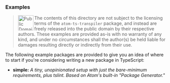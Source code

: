 ### Examples

><img src="https://upload.wikimedia.org/wikipedia/commons/3/39/Cc-public_domain_mark_white.svg" alt="Public Domain Mark" height="48px" align="left" />The contents of this directory are not subject to the licensing terms of the `atom-ts-transpiler` package, and instead are freely released into the public domain by their respective authors. These examples are provided as-is with no warranty of any kind, and under no circumstances shall the author(s) be held liable for damages resulting directly or indirectly from their use.

The following example packages are provided to give you an idea of where to start if you're considering writing a new package in TypeScript:

* **simple:** *A tiny, unopinionated setup with just the bare-minimum requirements, plus tslint. Based on Atom's built-in "Package Generator."*

